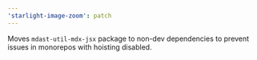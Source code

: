 ```yaml
---
'starlight-image-zoom': patch
---
```


Moves `mdast-util-mdx-jsx` package to non-dev dependencies to prevent issues in monorepos with hoisting disabled.
